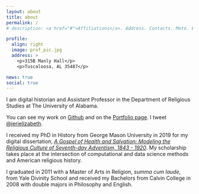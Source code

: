 ```yaml
---
layout: about
title: about
permalink: /
# description: <a href="#">Affiliations</a>. Address. Contacts. Moto. Etc.

profile:
  align: right
  image: prof_pic.jpg
  address: >
    <p>315B Manly Hall</p>
    <p>Tuscaloosa, AL 35487</p>

news: true
social: true
---
```


I am digital historian and Assistant Professor in the Department of Religious Studies at The University of Alabama. 

You can see my work on [Github](http://github.com/jerielizabeth) and on the [Portfolio page](/portfolio). I tweet [@jerielizabeth](http://twitter.com/jerielizabeth).

I received my PhD in History from George Mason University in 2019 for my digital dissertation, [*A Gospel of Health and Salvation: Modeling the Religious Culture of Seventh-day Adventism, 1843 - 1920*](http://dissertation.jeriwieringa.com/). My scholarship takes place at the intersection of computational and data science methods and American religious history.

I graduated in 2011 with a Master of Arts in Religion, *summa cum laude*, from Yale Divinity School and received my Bachelors from Calvin College in 2008 with double majors in Philosophy and English. 
